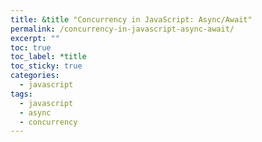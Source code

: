 ```yaml
---
title: &title "Concurrency in JavaScript: Async/Await"
permalink: /concurrency-in-javascript-async-await/
excerpt: ""
toc: true
toc_label: *title
toc_sticky: true
categories:
  - javascript
tags:
  - javascript
  - async
  - concurrency
---
```

